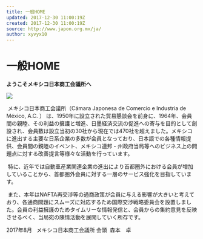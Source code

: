 ```yaml
---
title: 一般HOME
updated: 2017-12-30 11:00:19Z
created: 2017-12-30 11:00:19Z
source: http://www.japon.org.mx/ja/
author: xyvyx10
---
```


# 一般HOME

**ようこそメキシコ日本商工会議所へ**

![](../_resources/73c5df07a2f03baafb4b7a249b8f995e.jpg)

 メキシコ日本商工会議所（Cámara Japonesa de Comercio e Industria de México, A.C. ） は、1950年に設立された貿易懇談会を前身に、1964年、会員間の親睦、その利益の擁護と増進、日墨経済交流の促進への寄与を目的として創設され、会員数は設立当初の30社から現在では470社を超えました。メキシコに進出する主要な日系企業の多数が会員となっており、日本語での各種情報提供、会員間の親睦のイベント、メキシコ連邦・州政府当局等へのビジネス上の問題点に対する改善提言等様々な活動を行っています。

 特に、近年では自動車産業関連企業の進出により首都圏外における会員が増加していることから、首都圏外会員に対する一層のサービス強化を目指しています。

 また、本年はNAFTA再交渉等の通商政策が会員に与える影響が大きいと考えており、各通商問題にスムーズに対応するため国際交渉戦略委員会を設置しました。会員の利益擁護のためタイムリーな情報発信と、会員からの集約意見を反映させるべく、当局宛の陳情活動を展開していく所存です。

2017年8月
  メキシコ日本商工会議所
会頭  森本　卓